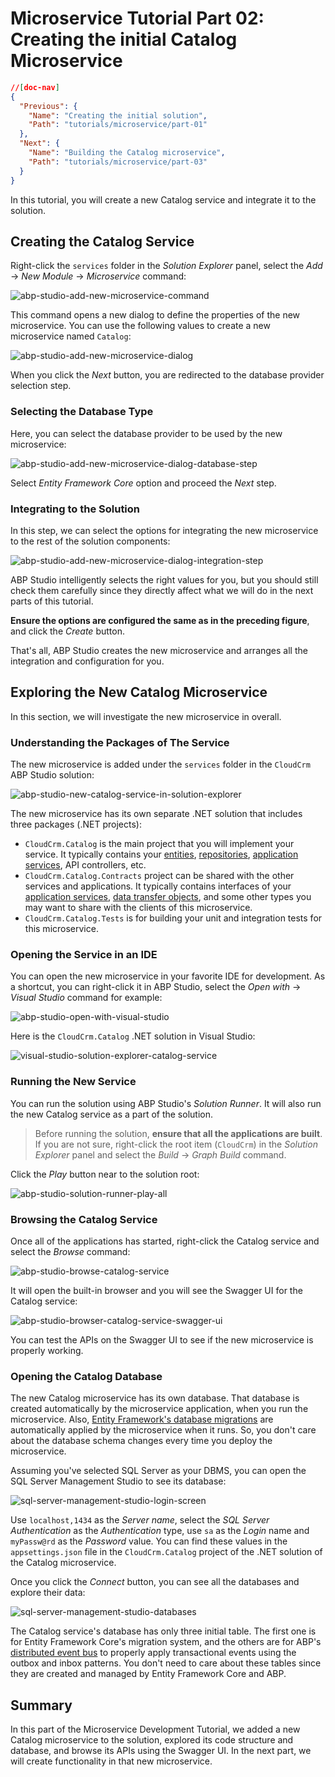 # Microservice Tutorial Part 02: Creating the initial Catalog Microservice

````json
//[doc-nav]
{
  "Previous": {
    "Name": "Creating the initial solution",
    "Path": "tutorials/microservice/part-01"
  },
  "Next": {
    "Name": "Building the Catalog microservice",
    "Path": "tutorials/microservice/part-03"
  }
}
````

In this tutorial, you will create a new Catalog service and integrate it to the solution.

## Creating the Catalog Service

Right-click the `services` folder in the *Solution Explorer* panel, select the *Add* -> *New Module* -> *Microservice* command:

![abp-studio-add-new-microservice-command](images/abp-studio-add-new-microservice-command.png)

This command opens a new dialog to define the properties of the new microservice. You can use the following values to create a new microservice named `Catalog`:

![abp-studio-add-new-microservice-dialog](images/abp-studio-add-new-microservice-dialog.png)

When you click the *Next* button, you are redirected to the database provider selection step.

### Selecting the Database Type

Here, you can select the database provider to be used by the new microservice:

![abp-studio-add-new-microservice-dialog-database-step](images/abp-studio-add-new-microservice-dialog-database-step.png)

Select *Entity Framework Core* option and proceed the *Next* step.

### Integrating to the Solution

In this step, we can select the options for integrating the new microservice to the rest of the solution components:

![abp-studio-add-new-microservice-dialog-integration-step](images/abp-studio-add-new-microservice-dialog-integration-step.png)

ABP Studio intelligently selects the right values for you, but you should still check them carefully since they directly affect what we will do in the next parts of this tutorial.

**Ensure the options are configured the same as in the preceding figure**, and click the *Create* button.

That's all, ABP Studio creates the new microservice and arranges all the integration and configuration for you.

## Exploring the New Catalog Microservice

In this section, we will investigate the new microservice in overall.

### Understanding the Packages of The Service

The new microservice is added under the `services` folder in the `CloudCrm` ABP Studio solution:

![abp-studio-new-catalog-service-in-solution-explorer](images/abp-studio-new-catalog-service-in-solution-explorer.png)

The new microservice has its own separate .NET solution that includes three packages (.NET projects):

* `CloudCrm.Catalog` is the main project that you will implement your service. It typically contains your [entities](../../framework/architecture/domain-driven-design/entities.md), [repositories](../../framework/architecture/domain-driven-design/repositories.md), [application services](../../framework/architecture/domain-driven-design/application-services.md), API controllers, etc.
* `CloudCrm.Catalog.Contracts` project can be shared with the other services and applications. It typically contains interfaces of your [application services](../../framework/architecture/domain-driven-design/application-services.md), [data transfer objects](../../framework/architecture/domain-driven-design/data-transfer-objects.md), and some other types you may want to share with the clients of this microservice.
* `CloudCrm.Catalog.Tests` is for building your unit and integration tests for this microservice.

### Opening the Service in an IDE

You can open the new microservice in your favorite IDE for development. As a shortcut, you can right-click it in ABP Studio, select the *Open with* -> *Visual Studio* command for example:

![abp-studio-open-with-visual-studio](images/abp-studio-open-with-visual-studio.png)

Here is the `CloudCrm.Catalog` .NET solution in Visual Studio:

![visual-studio-solution-explorer-catalog-service](images/visual-studio-solution-explorer-catalog-service.png)

### Running the New Service

You can run the solution using ABP Studio's *Solution Runner*. It will also run the new Catalog service as a part of the solution.

> Before running the solution, **ensure that all the applications are built**. If you are not sure, right-click the root item (`CloudCrm`) in the *Solution Explorer* panel and select the *Build* -> *Graph Build* command.

Click the *Play* button near to the solution root:

![abp-studio-solution-runner-play-all](images/abp-studio-solution-runner-play-all.png)

### Browsing the Catalog Service

Once all of the applications has started, right-click the Catalog service and select the *Browse* command:

![abp-studio-browse-catalog-service](images/abp-studio-browse-catalog-service.png)

It will open the built-in browser and you will see the Swagger UI for the Catalog service:

![abp-studio-browser-catalog-service-swagger-ui](images/abp-studio-browser-catalog-service-swagger-ui.png)

You can test the APIs on the Swagger UI to see if the new microservice is properly working.

### Opening the Catalog Database

The new Catalog microservice has its own database. That database is created automatically by the microservice application, when you run the microservice. Also, [Entity Framework's database migrations](https://learn.microsoft.com/en-us/ef/core/managing-schemas/migrations/) are automatically applied by the microservice when it runs. So, you don't care about the database schema changes every time you deploy the microservice.

Assuming you've selected SQL Server as your DBMS, you can open the SQL Server Management Studio to see its database:

![sql-server-management-studio-login-screen](images/sql-server-management-studio-login-screen.png)

Use `localhost,1434` as the *Server name*, select the *SQL Server Authentication* as the *Authentication* type, use `sa` as the *Login* name and `myPassw@rd` as the *Password* value. You can find these values in the `appsettings.json` file in the `CloudCrm.Catalog` project of the .NET solution of the Catalog microservice.

Once you click the *Connect* button, you can see all the databases and explore their data:

![sql-server-management-studio-databases](images/sql-server-management-studio-databases.png)

The Catalog service's database has only three initial table. The first one is for Entity Framework Core's migration system, and the others are for ABP's [distributed event bus](../../solution-templates/microservice/distributed-events.md) to properly apply transactional events using the outbox and inbox patterns. You don't need to care about these tables since they are created and managed by Entity Framework Core and ABP.

## Summary

In this part of the Microservice Development Tutorial, we added a new Catalog microservice to the solution, explored its code structure and database, and browse its APIs using the Swagger UI. In the next part, we will create functionality in that new microservice.
